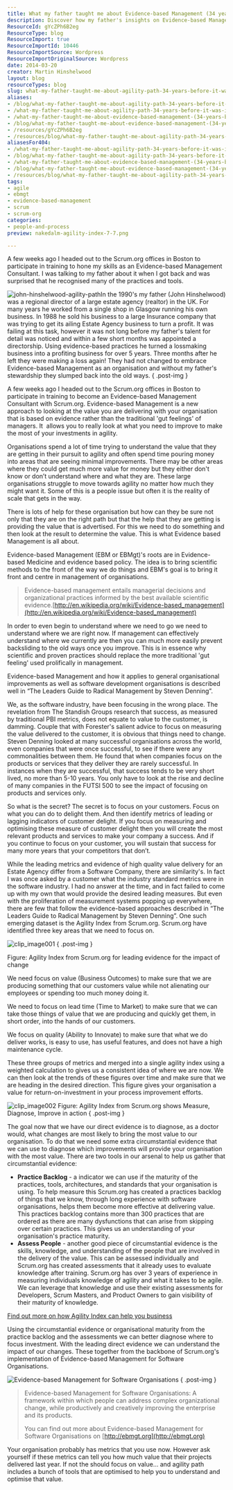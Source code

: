 ```yaml
---
title: What my father taught me about Evidence-based Management (34 years before it was invented!)
description: Discover how my father's insights on Evidence-based Management transformed a failing business 34 years before its inception. Learn to optimize value and agility!
ResourceId: gYcZPh6B2eg
ResourceType: blog
ResourceImport: true
ResourceImportId: 10446
ResourceImportSource: Wordpress
ResourceImportOriginalSource: Wordpress
date: 2014-03-20
creator: Martin Hinshelwood
layout: blog
resourceTypes: blog
slug: what-my-father-taught-me-about-agility-path-34-years-before-it-was-invented
aliases:
- /blog/what-my-father-taught-me-about-agility-path-34-years-before-it-was-invented
- /what-my-father-taught-me-about-agility-path-34-years-before-it-was-invented
- /what-my-father-taught-me-about-evidence-based-management-(34-years-before-it-was-invented-)
- /blog/what-my-father-taught-me-about-evidence-based-management-(34-years-before-it-was-invented-)
- /resources/gYcZPh6B2eg
- /resources/blog/what-my-father-taught-me-about-agility-path-34-years-before-it-was-invented
aliasesFor404:
- /what-my-father-taught-me-about-agility-path-34-years-before-it-was-invented
- /blog/what-my-father-taught-me-about-agility-path-34-years-before-it-was-invented
- /what-my-father-taught-me-about-evidence-based-management-(34-years-before-it-was-invented-)
- /blog/what-my-father-taught-me-about-evidence-based-management-(34-years-before-it-was-invented-)
- /resources/blog/what-my-father-taught-me-about-agility-path-34-years-before-it-was-invented
tags:
- agile
- ebmgt
- evidence-based-management
- scrum
- scrum-org
categories:
- people-and-process
preview: nakedalm-agility-index-7-7.png

---
```

A few weeks ago I headed out to the Scrum.org offices in Boston to participate in training to hone my skills as an Evidence-based Management Consultant. I was talking to my father about it when I got back and was surprised that he recognised many of the practices and tools.

![john-hinshelwood-agility-path](images/john-hinshelwood-agility-path-4-4.jpg)In the 1990's my father (John Hinshelwood) was a regional director of a large estate agency (realtor) in the UK. For many years he worked from a single shop in Glasgow running his own business. In 1988 he sold his business to a large Insurance company that was trying to get its ailing Estate Agency business to turn a profit. It was failing at this task, however it was not long before my father's talent for detail was noticed and within a few short months was appointed a directorship. Using evidence-based practices he turned a lossmaking business into a profiting business for over 5 years. Three months after he left they were making a loss again! They had not changed to embrace Evidence-based Management as an organisation and without my father's stewardship they slumped back into the old ways.
{ .post-img }

A few weeks ago I headed out to the Scrum.org offices in Boston to participate in training to become an Evidence-based Management Consultant with Scrum.org. Evidence-based Management is a new approach to looking at the value you are delivering with your organisation that is based on evidence rather than the traditional 'gut feelings' of managers. It  allows you to really look at what you need to improve to make the most of your investments in agility.

Organisations spend a lot of time trying to understand the value that they are getting in their pursuit to agility and often spend time pouring money into areas that are seeing minimal improvements. There may be other areas where they could get much more value for money but they either don't know or don’t understand where and what they are. These large organisations struggle to move towards agility no matter how much they might want it. Some of this is a people issue but often it is the reality of scale that gets in the way.

There is lots of help for these organisation but how can they be sure not only that they are on the right path but that the help that they are getting is providing the value that is advertised. For this we need to do something and then look at the result to determine the value. This is what Evidence based Management is all about.

Evidence-based Management (EBM or EBMgt)'s roots are in Evidence-based Medicine and evidence based policy. The idea is to bring scientific methods to the front of the way we do things and EBM's goal is to bring it front and centre in management of organisations.

> Evidence-based management entails managerial decisions and organizational practices informed by the best available scientific evidence.[http://en.wikipedia.org/wiki/Evidence-based_management](http://en.wikipedia.org/wiki/Evidence-based_management)

In order to even begin to understand where we need to go we need to understand where we are right now. If management can effectively understand where we currently are then you can much more easily prevent backsliding to the old ways once you improve. This is in essence why scientific and proven practices should replace the more traditional 'gut feeling' used prolifically in management.

Evidence-based Management and how it applies to general organisational improvements as well as software development organisations is described well in “The Leaders Guide to Radical Management by Steven Denning”.

We, as the software industry, have been focusing in the wrong place. The revelation from The Standish Groups research that success, as measured by traditional PBI metrics, does not equate to value to the customer, is damming. Couple that with Forester's salient advice to focus on measuring the value delivered to the customer, it is obvious that things need to change. Steven Denning looked at many successful organisations across the world, even companies that were once successful, to see if there were any commonalities between them. He found that when companies focus on the products or services that they deliver they are rarely successful. In instances when they are successful, that success tends to be very short lived, no more than 5-10 years. You only have to look at the rise and decline of many companies in the FUTSI 500 to see the impact of focusing on products and services only.

So what is the secret? The secret is to focus on your customers. Focus on what you can do to delight them. And then identify metrics of leading or lagging indicators of customer delight. If you focus on measuring and optimising these measure of customer delight then you will create the most relevant products and services to make your company a success. And if you continue to focus on your customer, you will sustain that success for many more years that your competitors that don’t.

While the leading metrics and evidence of high quality value delivery for an Estate Agency differ from a Software Company, there are similarity's. In fact I was once asked by a customer what the industry standard metrics were in the software industry. I had no answer at the time, and in fact failed to come up with my own that would provide the desired leading measures. But even with the proliferation of measurement systems popping up everywhere, there are few that follow the evidence-based approaches described in “The Leaders Guide to Radical Management by Steven Denning”. One such emerging dataset is the Agility Index from Scrum.org. Scrum.org have identified three key areas that we need to focus on.

![clip_image001](images/naked-alm-current-value-ability-to-inovate-time-to-market-5-5.png "clip_image001")
{ .post-img }

Figure: Agility Index from Scrum.org for leading evidence for the impact of change

We need focus on value (Business Outcomes) to make sure that we are producing something that our customers value while not alienating our employees or spending too much money doing it.

We need to focus on lead time (Time to Market) to make sure that we can take those things of value that we are producing and quickly get them, in short order, into the hands of our customers.

We focus on quality (Ability to Innovate) to make sure that what we do deliver works, is easy to use, has useful features, and does not have a high maintenance cycle.

These three groups of metrics and merged into a single agility index using a weighted calculation to gives us a consistent idea of where we are now. We can then look at the trends of these figures over time and make sure that we are heading in the desired direction. This figure gives your organisation a value for return-on-investment in your process improvement efforts.

![clip_image002](images/clip_image002-2-2.png "clip_image002") Figure: Agility Index from Scrum.org shows Measure, Diagnose, Improve in action
{ .post-img }

The goal now that we have our direct evidence is to diagnose, as a doctor would, what changes are most likely to bring the most value to our organisation. To do that we need some extra circumstantial evidence that we can use to diagnose which improvements will provide your organisation with the most value. There are two tools in our arsenal to help us gather that circumstantial evidence:

- **Practice Backlog** - a indicator we can use if the maturity of the practices, tools, architectures, and standards that your organisation is using. To help measure this Scrum.org has created a practices backlog of things that we know, through long experience with software organisations, helps them become more effective at delivering value. This practices backlog contains more than 300 practices that are ordered as there are many dysfunctions that can arise from skipping over certain practices. This gives us an understanding of your organisation's practice maturity.
- **Assess People** - another good piece of circumstantial evidence is the skills, knowledge, and understanding of the people that are involved in the delivery of the value. This can be assessed individually and Scrum.org has created assessments that it already uses to evaluate knowledge after training. Scrum.org has over 3 years of experience in measuring individuals knowledge of agility and what it takes to be agile. We can leverage that knowledge and use their existing assessments for Developers, Scrum Masters, and Product Owners to gain visibility of their maturity of knowledge.

[Find out more on how Agility Index can help you business](http://nkdagility.com)

Using the circumstantial evidence or organisational maturity from the practice backlog and the assessments we can better diagnose where to focus investment. With the leading direct evidence we can understand the impact of our changes. These together from the backbone of Scrum.org's implementation of Evidence-based Management for Software Organisations.

![Evidence-based Management for Software Organisations](images/naked-alm-evidence-based-management-for-software-organisations-6-6.png "clip_image003")
{ .post-img }

> Evidence-based Management for Software Organisations: A framework within which people can address complex organizational change, while productively and creatively improving the enterprise and its products.
>
> You can find out more about Evidence-based Management for Software Organisations on [http://ebmgt.org](http://ebmgt.org)

Your organisation probably has metrics that you use now. However ask yourself if these metrics can tell you how much value that their projects delivered last year. If not the should focus on value… and agility path includes a bunch of tools that are optimised to help you to understand and optimise that value.
